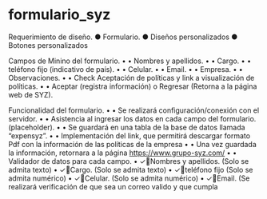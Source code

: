 # formulario_syz

Requerimiento de diseño. 
● Formulario. 
● Diseños personalizados 
● Botones personalizados 

Campos de Minino del formulario. 
•	• Nombres y apellidos. 
•	• Cargo. 
•	• teléfono fijo (indicativo de país). 
•	• Celular. 
•	• Email. 
•	• Empresa. 
•	• Observaciones. 
•	• Check Aceptación de políticas y link a visualización de políticas. 
•	• Aceptar (registra información) o Regresar (Retorna a la página web de SYZ). 

Funcionalidad del formulario. 
•	• Se realizará configuración/conexión con el servidor. 
•	• Asistencia al ingresar los datos en cada campo del formulario. (placeholder). 
•	• Se guardará en una tabla de la base de datos llamada “expensyz”. 
•	• Implementación del link, que permitirá descargar formato Pdf con la información de las políticas de la empresa 
•	• Una vez guardada la información, retornara a la página https://www.grupo-syz.com/ 
•	• Validador de datos para cada campo. 
•	✓Nombres y apellidos. (Solo se admita texto) 
•	✓Cargo. (Solo se admita texto) 
•	✓teléfono fijo (Solo se admita numérico) 
•	✓Celular. (Solo se admita numérico) 
•	✓Email. (Se realizará verificación de que sea un correo valido y que cumpla 

